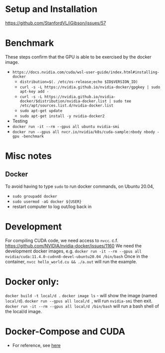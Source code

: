 # Setup and Installation
https://github.com/StanfordVL/iGibson/issues/57

# Benchmark
These steps confirm that the GPU is able to be exercised by the docker image. 
* `https://docs.nvidia.com/cuda/wsl-user-guide/index.html#installing-docker`
  - `distribution=$(. /etc/os-release;echo $ID$VERSION_ID)`
  - `curl -s -L https://nvidia.github.io/nvidia-docker/gpgkey | sudo apt-key add -`
  - `curl -s -L https://nvidia.github.io/nvidia-docker/$distribution/nvidia-docker.list | sudo tee /etc/apt/sources.list.d/nvidia-docker.list`
  - `sudo apt-get update`
  - `sudo apt-get install -y nvidia-docker2`
* Testing
* `docker run -it --rm --gpus all ubuntu nvidia-smi`
* `docker run --gpus all nvcr.io/nvidia/k8s/cuda-sample:nbody nbody -gpu -benchmark`

# Misc notes
## Docker
To avoid having to type `sudo` to run docker commands, on Ubuntu 20.04,
* `sudo groupadd docker`
* `sudo usermod -aG docker ${USER}`
* restart computer to log out/log back in


# Development
For compiling CUDA code, we need access to `nvcc`. c.f. https://github.com/NVIDIA/nvidia-docker/issues/1160
We need the development docker images, e.g. 
`docker run -it --rm --gpus all nvidia/cuda:11.4.0-cudnn8-devel-ubuntu20.04 /bin/bash`
Once in the container,
`nvcc hello_world.cu && ./a.out` will run the example. 

# Docker only:
`docker build -t local/d .`
`docker image ls` - will show the image (named `local/d`). 
`docker run --gpus all local/d `, will run `nvidia-smi` then exit. 
`docker run -it --rm --gpus all local/d /bin/bash` will run a bash shell of the local/d image. 

# Docker-Compose and CUDA
* For reference, see [here](https://docs.docker.com/compose/gpu-support/)


